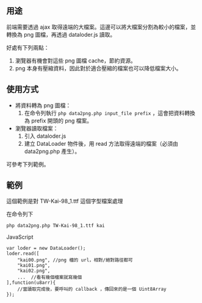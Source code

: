 ## 用途

前端需要透過 ajax 取得遠端的大檔案。這邊可以將大檔案分割為較小的檔案，並轉換為 png 圖檔，再透過 dataloder.js 讀取。

好處有下列兩點：

1. 瀏覽器有機會對這些 png 圖檔 cache，節約資源。
2. png 本身有壓縮資料，因此對於適合壓縮的檔案也可以降低檔案大小。

## 使用方式

* 將資料轉為 png 圖檔：
	1. 在命令列執行 `php data2png.php input_file prefix` ，這會把資料轉換為 prefix 開頭的 png 檔案。
* 瀏覽器讀取檔案：
	1. 引入 dataloder.js
	2. 建立 DataLoader 物件後，用 read 方法取得遠端的檔案（必須由 data2png.php 產生）。

可參考下列範例。

## 範例

這個範例是對 TW-Kai-98_1.ttf 這個字型檔案處理

在命令列下

	php data2png.php TW-Kai-98_1.ttf kai

JavaScript

	var loder = new DataLoader();
	loder.read([
		"kai00.png", //png 檔的 url，相對/絕對路徑都可
		"kai01.png",
		"kai02.png",
		...  //看有幾個檔案就寫幾個
	],function(u8arr){
		//當讀取完成後，要呼叫的 callback ，傳回來的是一個 Uint8Array
	});